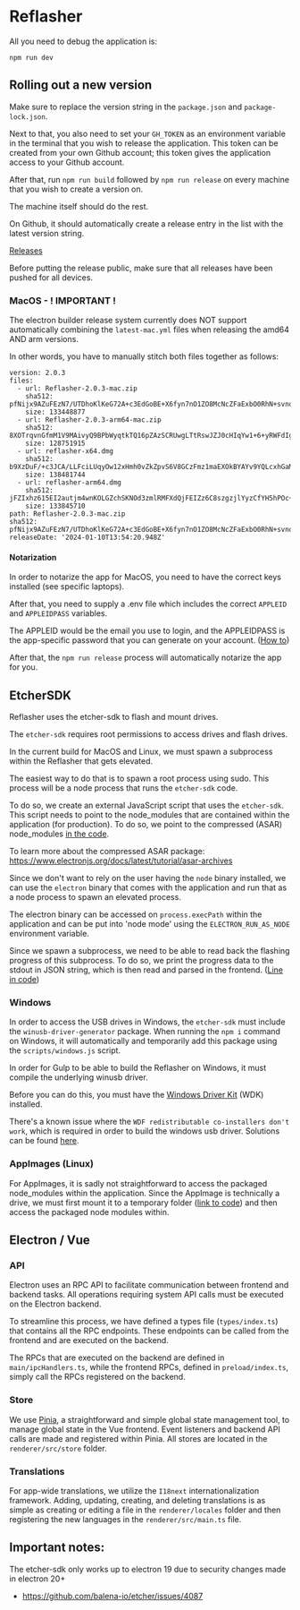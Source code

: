 # Reflasher

All you need to debug the application is:

`npm run dev`

## Rolling out a new version

Make sure to replace the version string in the `package.json` and `package-lock.json`.

Next to that, you also need to set your `GH_TOKEN` as an environment variable in the terminal that you wish to release the application. This token can be created from your own Github account; this token gives the application access to your Github account.

After that, run `npm run build` followed by `npm run release` on every machine that you wish to create a version on.

The machine itself should do the rest.

On Github, it should automatically create a release entry in the list with the latest version string.

[Releases](https://github.com/RecordEvolution/Reflasher/releases)

Before putting the release public, make sure that all releases have been pushed for all devices.

### MacOS  - ! IMPORTANT !

The electron builder release system currently does NOT support automatically combining the `latest-mac.yml` files when releasing the amd64 AND arm versions.

In other words, you have to manually stitch both files together as follows:

```
version: 2.0.3
files:
  - url: Reflasher-2.0.3-mac.zip
    sha512: pfNijx9AZuFEzN7/UTDhoKlKeG72A+c3EdGoBE+X6fyn7nO1ZO8McNcZFaExbO0RhN+svnqF6JrWPenIKEfdSQ==
    size: 133448877
  - url: Reflasher-2.0.3-arm64-mac.zip
    sha512: 8XOTrqvnGfmM1V9MAivyQ9BPbWyqtkTQ16pZAzSCRUwgLTtRswJZJ0cHIqYw1+6+yRWFdIgQXt1cu6YWkUpWzg==
    size: 128751915
  - url: reflasher-x64.dmg
    sha512: b9XzDuF/+c3JCA/LLFciLUqyOw12xHmh0vZkZpvS6V8GCzFmz1maEXOkBYAYv9YQLcxhGaM0aMMVuQNiWHgjGg==
    size: 138481744
  - url: reflasher-arm64.dmg
    sha512: jFZIxhz615EI2autjm4wnKOLGZchSKNOd3zmlRMFXdQjFEIZz6C8szgzjlYyzCfYH5hPOc+EQgbDVPIOla3Zew==
    size: 133845710
path: Reflasher-2.0.3-mac.zip
sha512: pfNijx9AZuFEzN7/UTDhoKlKeG72A+c3EdGoBE+X6fyn7nO1ZO8McNcZFaExbO0RhN+svnqF6JrWPenIKEfdSQ==
releaseDate: '2024-01-10T13:54:20.948Z'
```

#### Notarization

In order to notarize the app for MacOS, you need to have the correct keys installed (see specific laptops).

After that, you need to supply a .env file which includes the correct `APPLEID` and `APPLEIDPASS` variables.

The APPLEID would be the email you use to login, and the APPLEIDPASS is the app-specific password that you can generate on your account. ([How to](https://support.apple.com/en-us/102654))

After that, the `npm run release` process will automatically notarize the app for you.

## EtcherSDK

Reflasher uses the etcher-sdk to flash and mount drives.

The `etcher-sdk` requires root permissions to access drives and flash drives.

In the current build for MacOS and Linux, we must spawn a subprocess within the Reflasher that gets elevated.

The easiest way to do that is to spawn a root process using sudo. This process will be a node process that runs the `etcher-sdk` code.

To do so, we create an external JavaScript script that uses the `etcher-sdk`. This script needs to point to the node_modules that are contained within the application (for production). To do so, we point to the compressed (ASAR) node_modules [in the code](https://github.com/RecordEvolution/Reflasher/blob/3400ca34a438af2653ee1dfc364cd3f066cdc7fd/src/main/api/flash.ts#L121).


To learn more about the compressed ASAR package: https://www.electronjs.org/docs/latest/tutorial/asar-archives


Since we don't want to rely on the user having the `node` binary installed, we can use the `electron` binary that comes with the application and run that as a node process to spawn an elevated process.

The electron binary can be accessed on `process.execPath` within the application and can be put into 'node mode' using the `ELECTRON_RUN_AS_NODE` environment variable.

Since we spawn a subprocess, we need to be able to read back the flashing progress of this subprocess. To do so, we print the progress data to the stdout in JSON string, which is then read and parsed in the frontend. ([Line in code](https://github.com/RecordEvolution/Reflasher/blob/3400ca34a438af2653ee1dfc364cd3f066cdc7fd/src/main/api/flash.ts#L154))


### Windows

In order to access the USB drives in Windows, the `etcher-sdk` must include the `winusb-driver-generator` package. When running the `npm i` command on Windows, it will automatically and temporarily add this package using the `scripts/windows.js` script.

In order for Gulp to be able to build the Reflasher on Windows, it must compile the underlying winusb driver.

Before you can do this, you must have the [Windows Driver Kit](https://learn.microsoft.com/en-us/windows-hardware/drivers/download-the-wdk) (WDK) installed.

There's a known issue where the `WDF redistributable co-installers don't work`, which is required in order to build the windows usb driver. Solutions can be found [here](https://learn.microsoft.com/en-us/windows-hardware/drivers/wdk-known-issues).

### AppImages (Linux)

For AppImages, it is sadly not straightforward to access the packaged node_modules within the application. Since the AppImage is technically a drive, we must first mount it to a temporary folder ([link to code](https://github.com/RecordEvolution/Reflasher/blob/3400ca34a438af2653ee1dfc364cd3f066cdc7fd/src/main/api/permissions.ts#L169)) and then access the packaged node modules within.


## Electron / Vue


### API

Electron uses an RPC API to facilitate communication between frontend and backend tasks. All operations requiring system API calls must be executed on the Electron backend.

To streamline this process, we have defined a types file (`types/index.ts`) that contains all the RPC endpoints. These endpoints can be called from the frontend and are executed on the backend.

The RPCs that are executed on the backend are defined in `main/ipcHandlers.ts`, while the frontend RPCs, defined in `preload/index.ts`, simply call the RPCs registered on the backend.

### Store

We use [Pinia](https://github.com/vuejs/pinia), a straightforward and simple global state management tool, to manage global state in the Vue frontend. Event listeners and backend API calls are made and registered within Pinia. All stores are located in the `renderer/src/store` folder.

### Translations

For app-wide translations, we utilize the `I18next` internationalization framework. Adding, updating, creating, and deleting translations is as simple as creating or editing a file in the `renderer/locales` folder and then registering the new languages in the `renderer/src/main.ts` file.

## Important notes:

The etcher-sdk only works up to electron 19 due to security changes made in electron 20+
- https://github.com/balena-io/etcher/issues/4087
